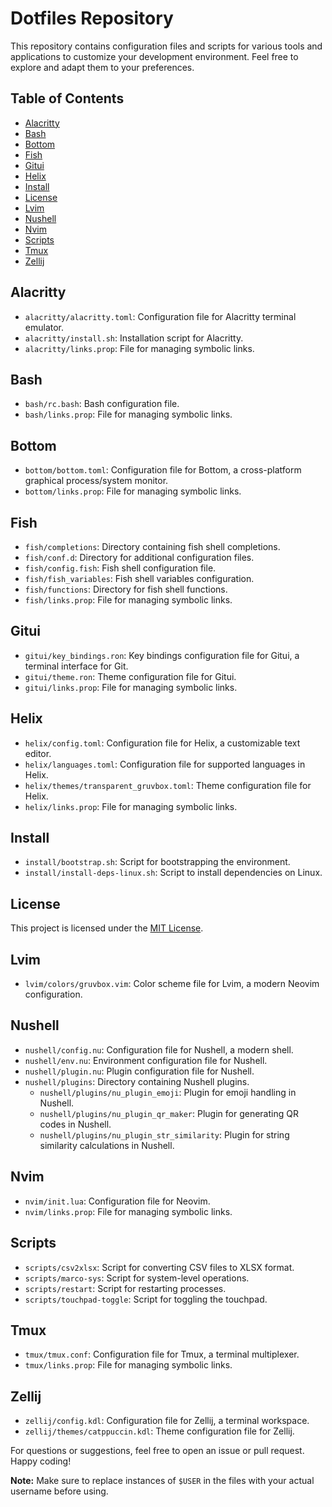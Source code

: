 # Dotfiles Repository

This repository contains configuration files and scripts for various tools and applications to customize your development environment. Feel free to explore and adapt them to your preferences.

## Table of Contents

- [Alacritty](#alacritty)
- [Bash](#bash)
- [Bottom](#bottom)
- [Fish](#fish)
- [Gitui](#gitui)
- [Helix](#helix)
- [Install](#install)
- [License](#license)
- [Lvim](#lvim)
- [Nushell](#nushell)
- [Nvim](#nvim)
- [Scripts](#scripts)
- [Tmux](#tmux)
- [Zellij](#zellij)

## Alacritty

- `alacritty/alacritty.toml`: Configuration file for Alacritty terminal emulator.
- `alacritty/install.sh`: Installation script for Alacritty.
- `alacritty/links.prop`: File for managing symbolic links. 

## Bash

- `bash/rc.bash`: Bash configuration file.
- `bash/links.prop`: File for managing symbolic links.

## Bottom

- `bottom/bottom.toml`: Configuration file for Bottom, a cross-platform graphical process/system monitor.
- `bottom/links.prop`: File for managing symbolic links.

## Fish

- `fish/completions`: Directory containing fish shell completions.
- `fish/conf.d`: Directory for additional configuration files.
- `fish/config.fish`: Fish shell configuration file.
- `fish/fish_variables`: Fish shell variables configuration.
- `fish/functions`: Directory for fish shell functions.
- `fish/links.prop`: File for managing symbolic links.

## Gitui

- `gitui/key_bindings.ron`: Key bindings configuration file for Gitui, a terminal interface for Git.
- `gitui/theme.ron`: Theme configuration file for Gitui.
- `gitui/links.prop`: File for managing symbolic links.

## Helix

- `helix/config.toml`: Configuration file for Helix, a customizable text editor.
- `helix/languages.toml`: Configuration file for supported languages in Helix.
- `helix/themes/transparent_gruvbox.toml`: Theme configuration file for Helix.
- `helix/links.prop`: File for managing symbolic links.

## Install

- `install/bootstrap.sh`: Script for bootstrapping the environment.
- `install/install-deps-linux.sh`: Script to install dependencies on Linux.

## License

This project is licensed under the [MIT License](LICENSE).

## Lvim

- `lvim/colors/gruvbox.vim`: Color scheme file for Lvim, a modern Neovim configuration.

## Nushell

- `nushell/config.nu`: Configuration file for Nushell, a modern shell.
- `nushell/env.nu`: Environment configuration file for Nushell.
- `nushell/plugin.nu`: Plugin configuration file for Nushell.
- `nushell/plugins`: Directory containing Nushell plugins.
  - `nushell/plugins/nu_plugin_emoji`: Plugin for emoji handling in Nushell.
  - `nushell/plugins/nu_plugin_qr_maker`: Plugin for generating QR codes in Nushell.
  - `nushell/plugins/nu_plugin_str_similarity`: Plugin for string similarity calculations in Nushell.

## Nvim

- `nvim/init.lua`: Configuration file for Neovim.
- `nvim/links.prop`: File for managing symbolic links.

## Scripts

- `scripts/csv2xlsx`: Script for converting CSV files to XLSX format.
- `scripts/marco-sys`: Script for system-level operations.
- `scripts/restart`: Script for restarting processes.
- `scripts/touchpad-toggle`: Script for toggling the touchpad.

## Tmux

- `tmux/tmux.conf`: Configuration file for Tmux, a terminal multiplexer.
- `tmux/links.prop`: File for managing symbolic links.

## Zellij

- `zellij/config.kdl`: Configuration file for Zellij, a terminal workspace.
- `zellij/themes/catppuccin.kdl`: Theme configuration file for Zellij.

For questions or suggestions, feel free to open an issue or pull request. Happy coding!

**Note:** Make sure to replace instances of `$USER` in the files with your actual username before using.
